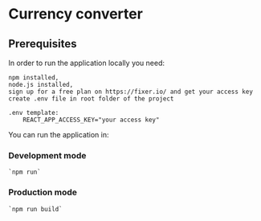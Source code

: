 # Currency converter

## Prerequisites

In order to run the application locally you need:

    npm installed,
    node.js installed,
    sign up for a free plan on https://fixer.io/ and get your access key
    create .env file in root folder of the project

    .env template:
        REACT_APP_ACCESS_KEY="your access key"


You can run the application in:

### Development mode

    `npm run`

### Production mode

    `npm run build`
